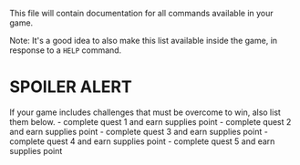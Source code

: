 This file will contain documentation for all commands available in your game.

Note:  It's a good idea to also make this list available inside the game, in response to a `HELP` command.


# SPOILER ALERT

If your game includes challenges that must be overcome to win, also list them below.
    - complete quest 1 and earn supplies point
    - complete quest 2 and earn supplies point
    - complete quest 3 and earn supplies point
    - complete quest 4 and earn supplies point
    - complete quest 5 and earn supplies point

